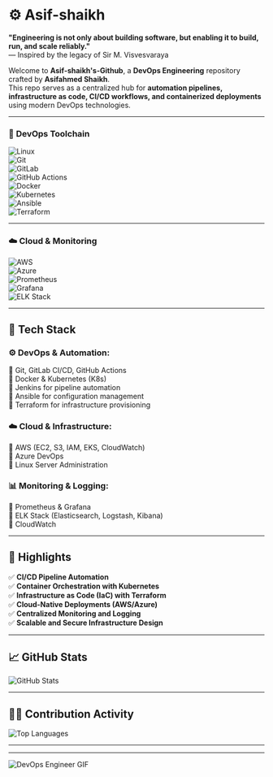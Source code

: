# ⚙️ Asif-shaikh  

**"Engineering is not only about building software, but enabling it to build, run, and scale reliably."**  
— Inspired by the legacy of Sir M. Visvesvaraya  

Welcome to **Asif-shaikh's-Github**, a **DevOps Engineering** repository crafted by **Asifahmed Shaikh**.  
This repo serves as a centralized hub for **automation pipelines, infrastructure as code, CI/CD workflows, and containerized deployments** using modern DevOps technologies.  

---

### 🧰 **DevOps Toolchain**  
![Linux](https://img.shields.io/badge/-Linux-FCC624?style=for-the-badge&logo=linux&logoColor=black)  
![Git](https://img.shields.io/badge/-Git-F05032?style=for-the-badge&logo=git&logoColor=white)  
![GitLab](https://img.shields.io/badge/-GitLab-FC6D26?style=for-the-badge&logo=gitlab&logoColor=white)  
![GitHub Actions](https://img.shields.io/badge/-GitHub%20Actions-2088FF?style=for-the-badge&logo=githubactions&logoColor=white)  
![Docker](https://img.shields.io/badge/-Docker-2496ED?style=for-the-badge&logo=docker&logoColor=white)  
![Kubernetes](https://img.shields.io/badge/-Kubernetes-326CE5?style=for-the-badge&logo=kubernetes&logoColor=white)  
![Ansible](https://img.shields.io/badge/-Ansible-EE0000?style=for-the-badge&logo=ansible&logoColor=white)  
![Terraform](https://img.shields.io/badge/-Terraform-623CE4?style=for-the-badge&logo=terraform&logoColor=white)  

---

### ☁️ **Cloud & Monitoring**  
![AWS](https://img.shields.io/badge/-AWS-232F3E?style=for-the-badge&logo=amazonaws&logoColor=white)  
![Azure](https://img.shields.io/badge/-Azure-0078D4?style=for-the-badge&logo=microsoftazure&logoColor=white)  
![Prometheus](https://img.shields.io/badge/-Prometheus-E6522C?style=for-the-badge&logo=prometheus&logoColor=white)  
![Grafana](https://img.shields.io/badge/-Grafana-F46800?style=for-the-badge&logo=grafana&logoColor=white)  
![ELK Stack](https://img.shields.io/badge/-ELK-005571?style=for-the-badge&logo=elasticstack&logoColor=white)  

---

## 📌 Tech Stack  

### ⚙️ **DevOps & Automation:**  
🔹 Git, GitLab CI/CD, GitHub Actions  
🔹 Docker & Kubernetes (K8s)  
🔹 Jenkins for pipeline automation  
🔹 Ansible for configuration management  
🔹 Terraform for infrastructure provisioning  

### ☁️ **Cloud & Infrastructure:**  
🔹 AWS (EC2, S3, IAM, EKS, CloudWatch)  
🔹 Azure DevOps  
🔹 Linux Server Administration  

### 📊 **Monitoring & Logging:**  
🔹 Prometheus & Grafana  
🔹 ELK Stack (Elasticsearch, Logstash, Kibana)  
🔹 CloudWatch  

---

## 🚀 Highlights  

✅ **CI/CD Pipeline Automation**  
✅ **Container Orchestration with Kubernetes**  
✅ **Infrastructure as Code (IaC) with Terraform**  
✅ **Cloud-Native Deployments (AWS/Azure)**  
✅ **Centralized Monitoring and Logging**  
✅ **Scalable and Secure Infrastructure Design**  

---

## 📈 GitHub Stats

![GitHub Stats](https://github-readme-stats.vercel.app/api?username=sir-asif-shaikh&show_icons=true&theme=tokyonight)

---

## 🧑‍💻 Contribution Activity

![Top Languages](https://github-readme-stats.vercel.app/api/top-langs/?username=sir-asif-shaikh&layout=compact&theme=tokyonight)

---

---

![DevOps Engineer GIF](https://media.giphy.com/media/xT0xeJpnrWC4XWblEk/giphy.gif)
